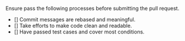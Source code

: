Ensure pass the following processes before submitting the pull request.

- [] Commit messages are rebased and meaningful.
- [] Take efforts to make code clean and readable.
- [] Have passed test cases and cover most conditions.
